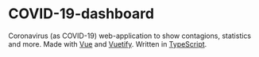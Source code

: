 # COVID-19-dashboard
Coronavirus (as COVID-19) web-application to show contagions, statistics and more. Made with [Vue](https://vuejs.org) and [Vuetify](https://vuetifyjs.com). Written in [TypeScript](https://www.typescriptlang.org).
